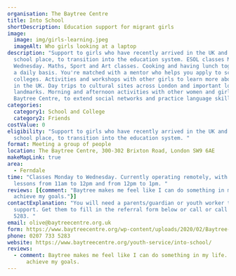 ```yaml
---
organisation: The Baytree Centre
title: Into School
shortDescription: Education support for migrant girls
image:
  image: img/girls-learning.jpeg
  imageAlt: Who girls looking at a laptop
description: "Support to girls who have recently arrived in the UK and have no
  school place, to transition into the education system. ESOL classes Monday to
  Wednesday. Maths, Sport and Art classes. Cooking and having lunch together on
  a daily basis. You're matched with a mentor who helps you apply to schools and
  colleges. Activities and workshops with other girls to learn more about life
  in the UK. Day trips to cultural sites across London and important local
  landmarks. Morning and afternoon activities with other women and girls at the
  Baytree Centre, to extend social networks and practice language skills. "
categories:
  category1: School and College
  category2: Friends
costValue: 0
eligibility: "Support to girls who have recently arrived in the UK and have no
  school place, to transition into the education system. "
format: Meeting a group of people
location: The Baytree Centre, 300-302 Brixton Road, London SW9 6AE
makeMapLink: true
area:
  - Ferndale
time: "Classes Monday to Wednesday. Currently operating remotely, with two
  lessons from 11am to 12pm and from 12pm to 1pm. "
reviews: [{comment: "Baytree makes me feel like I can do something in my life. Like I can
  achieve my goals."}]
contactExplanation: "You will need a parents/guardian or youth worker to sign you up for
  support. Get them to fill in the referral form below or call or call 0207 733
  5283. "
email: olive@baytreecentre.org.uk
form: https://www.baytreecentre.org/wp-content/uploads/2020/02/Baytree-Referral-Form.docx
phone: 0207 733 5283
website: https://www.baytreecentre.org/youth-service/into-school/
reviews:
  - comment: Baytree makes me feel like I can do something in my life. Like I can
      achieve my goals.
---
```

